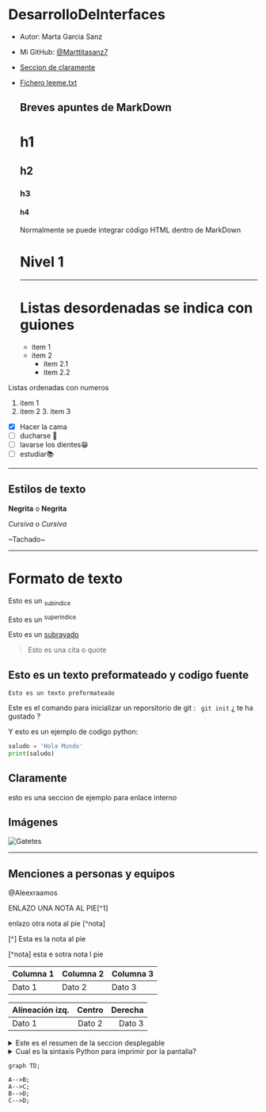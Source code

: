 # DesarrolloDeInterfaces
- Autor: Marta Garcia Sanz
- Mi GitHub: [@Marttitasanz7](https://github.com/Marttitasanz7)
- [Seccion de claramente](#Claramente)
- [Fichero leeme.txt](leeme.txt)

  ## Breves apuntes de MarkDown
  # h1
  ## h2
  ### h3
  #### h4
  Normalmente se puede integrar código HTML dentro de MarkDown
  <h1> Nivel 1 </h1>

  ----------------------
  # Listas desordenadas se indica con guiones

  - item 1
  - item 2
     - item 2.1
     - item 2.2

 Listas ordenadas con numeros
1. item 1
2. item 2
     3.  item 3
  - [x] Hacer la cama
  - [ ] ducharse 🚿
  - [ ] lavarse los dientes😁
  - [ ] estudiar📚
---

## Estilos de texto
**Negrita** o __Negrita__

*Cursiva* o _Cursiva_

~Tachado~

---
# Formato de texto
Esto es un <sub> subindice</sub>

Esto es un <sup> superindice</sup>

Esto es un <ins>subrayado</ins>

> Esto es una cita o quote

## Esto es un texto preformateado y codigo fuente
```
Esto es un texto preformateado
```

Este es el comando para inicializar un reporsitorio de git : ` git init` ¿ te ha gustado ?

Y esto es un ejemplo de codigo python:
```python
saludo = 'Hola Mundo'
print(saludo)
```

## Claramente 
esto es una seccion de ejemplo para enlace interno 

## Imágenes
![Gatetes](https://encrypted-tbn0.gstatic.com/images?q=tbn:ANd9GcSNrF1Xji6sDRPdJDIEEQu4T5IwfAYIEcJsxg&s)

---
## Menciones a personas y equipos 
@Aleexraamos

ENLAZO UNA NOTA AL PIE[^1]

enlazo otra nota al pie [^nota]

[^] Esta es la nota al pie

[^nota] esta e sotra nota l pie



| Columna 1 | Columna 2 | Columna 3 |
| ---       | ---       | ---       |
| Dato 1    | Dato 2    | Dato 3    |


| Alineación izq. | Centro   | Derecha |
| :---            | :---:    | ---:    |
| Dato 1          | Dato 2   | Dato 3  |



<details>
  <summary> Este es el resumen de la seccion desplegable </summary>
  hola esto es
  
</details>

<details>
 <summary> Cual es la sintaxis Python para imprimir por la pantalla? </summary>
  ```python
  print( 'texto' )
  ```
</details>

```mermaid
graph TD;

A-->B;
A-->C;
B-->D;
C-->D;
```




